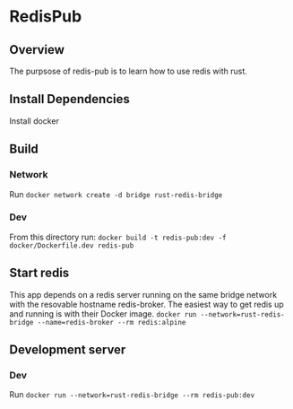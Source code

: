 # RedisPub

## Overview
The purpsose of redis-pub is to learn how to use redis with rust. 

## Install Dependencies
Install docker

## Build
### Network 
Run `docker network create -d bridge rust-redis-bridge`

### Dev
From this directory run: `docker build -t redis-pub:dev -f docker/Dockerfile.dev redis-pub`

## Start redis

This app depends on a redis server running on the same bridge network with the resovable hostname redis-broker. The easiest way to get redis up and running is with their Docker image. 
`docker run --network=rust-redis-bridge --name=redis-broker --rm redis:alpine`

## Development server
### Dev
Run `docker run --network=rust-redis-bridge --rm redis-pub:dev`